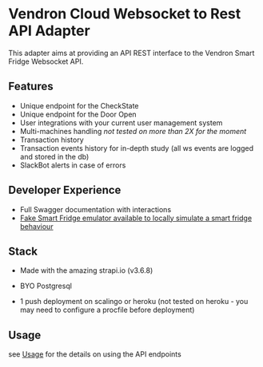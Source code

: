 # Vendron Cloud Websocket to Rest API Adapter

This adapter aims at providing an API REST interface to the Vendron Smart Fridge Websocket API.

## Features

- Unique endpoint for the CheckState
- Unique endpoint for the Door Open
- User integrations with your current user management system
- Multi-machines handling *not tested on more than 2X for the moment*
- Transaction history
- Transaction events history for in-depth study (all ws events are logged and stored in the db)
- SlackBot alerts in case of errors

## Developer Experience

- Full Swagger documentation with interactions
- [Fake Smart Fridge emulator available to locally simulate a smart fridge behaviour](https://github.com/tancredesimonin/vendron-public-smart-fridge-fake)

## Stack

- Made with the amazing strapi.io (v3.6.8)
- BYO Postgresql

- 1 push deployment on scalingo or heroku (not tested on heroku - you may need to configure a procfile before deployment)

## Usage

see [Usage](/USAGE.md) for the details on using the API endpoints
